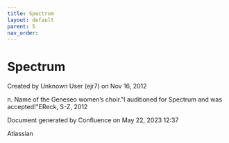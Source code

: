 ```yaml
---
title: Spectrum
layout: default
parent: S
nav_order:
---
```


# Spectrum

Created by  Unknown User (ejr7) on Nov 16, 2012

n. Name of the Geneseo women’s choir.&quot;I auditioned for Spectrum and was accepted!&quot;EReck, S-Z, 2012

Document generated by Confluence on May 22, 2023 12:37

Atlassian
